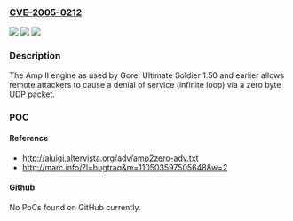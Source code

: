 ### [CVE-2005-0212](https://cve.mitre.org/cgi-bin/cvename.cgi?name=CVE-2005-0212)
![](https://img.shields.io/static/v1?label=Product&message=n%2Fa&color=blue)
![](https://img.shields.io/static/v1?label=Version&message=n%2Fa&color=blue)
![](https://img.shields.io/static/v1?label=Vulnerability&message=n%2Fa&color=brighgreen)

### Description

The Amp II engine as used by Gore: Ultimate Soldier 1.50 and earlier allows remote attackers to cause a denial of service (infinite loop) via a zero byte UDP packet.

### POC

#### Reference
- http://aluigi.altervista.org/adv/amp2zero-adv.txt
- http://marc.info/?l=bugtraq&m=110503597505648&w=2

#### Github
No PoCs found on GitHub currently.

